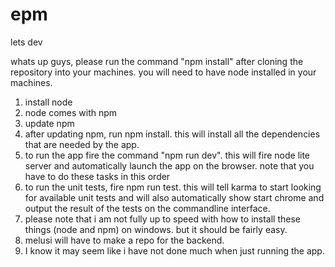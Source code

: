 # epm
lets dev

whats up guys,
please run the command "npm install" after cloning the repository into your machines.
you will need to have node installed in your machines.
1. install node
2. node comes with npm
3. update npm
4. after updating npm, run npm install. this will install all the dependencies that are needed by the app.
5. to run the app fire the command "npm run dev". this will fire node lite server and automatically launch the app on the browser. note that you have to do these tasks in this order
6. to run the unit tests, fire npm run test. this will tell karma to start looking for available unit tests and will also automatically show start chrome and output the result of the tests on the commandline interface.
7. please note that i am not fully up to speed with how to install these things (node and npm) on windows. but it should be fairly easy.
8. melusi will have to make a repo for the backend.
9. I know it may seem like i have not done much when just running the app.
